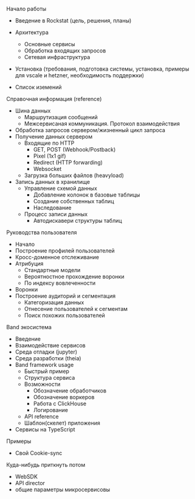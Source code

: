 Начало работы

  - Введение в Rockstat (цель, решения, планы)
  - Архитектура
    - Основные сервисы
    - Обработка входящих запросов
    - Сетевая инфраструктура

  - Установка (требования, подготовка системы, установка, примеры для vscale и hetzner, необходимость поддержки)
  - Список иземений

Справочная информация (reference)

  - Шина данных
    - Маршрутизация сообщений
    - Межсервисаная коммуникация. Протокол взаимодействия
  - Обработка запросов сервером/жизненный цикл запроса
  - Получение данных сервером
    - Входящие по HTTP
      - GET, POST (Webhook/Postback)
      - Pixel (1x1 gif)
      - Redirect (HTTP forwarding)
      - Websocket
    - Загрузка больших файлов (heavyload)
  - Запись данных в хранилище
    - Управление схемой данных
      - Добавление колонок в базовые таблицы
      - Создание собственных таблиц
      - Наследование
    - Процесс записи данных
      - Автодискавери структуры таблиц
 

Руководства пользователя

  - Начало
  - Построение профилей пользователей
  - Кросс-доменное отслеживание
  - Атрибуция
    - Стандартные модели
    - Вероятностное прохождение воронки
    - По индексу вовлеченности
  - Воронки
  - Построение аудиторий и сегментация
    - Категоризация данных
    - Отнесение пользователей к сегментам
    - Поиск похожих пользователей

Band экосистема

  - Введение
  - Взаимодействие сервисов
  - Среда отладки (jupyter)
  - Среда разработки (theia)
  - Band framework usage
    - Быстрый пример
    - Структура сервиса
    - Возможности
      - Обозначение обработчиков
      - Обозначение воркеров
      - Работа с ClickHouse
      - Логирование
    - API reference
    - Шаблон(скелет) приложения
  - Cервисы на TypeScript

Примеры

  - Свой Cookie-sync


Куда-нибудь приткнуть потом

  - WebSDK
  - API director
  - общие параметры микросервисовы
